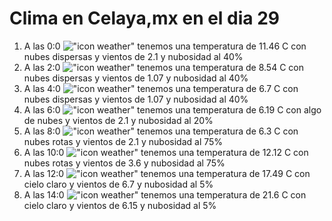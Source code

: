 # Clima en Celaya,mx en el dia 29

1. A las 0:0 !["icon weather"](http://openweathermap.org/img/w/03n.png) tenemos una temperatura de 11.46 C con nubes dispersas y  vientos de 2.1 y nubosidad al 40%
1. A las 2:0 !["icon weather"](http://openweathermap.org/img/w/03n.png) tenemos una temperatura de 8.54 C con nubes dispersas y  vientos de 1.07 y nubosidad al 40%
1. A las 4:0 !["icon weather"](http://openweathermap.org/img/w/03n.png) tenemos una temperatura de 6.7 C con nubes dispersas y  vientos de 1.07 y nubosidad al 40%
1. A las 6:0 !["icon weather"](http://openweathermap.org/img/w/02n.png) tenemos una temperatura de 6.19 C con algo de nubes y  vientos de 2.1 y nubosidad al 20%
1. A las 8:0 !["icon weather"](http://openweathermap.org/img/w/04d.png) tenemos una temperatura de 6.3 C con nubes rotas y  vientos de 2.1 y nubosidad al 75%
1. A las 10:0 !["icon weather"](http://openweathermap.org/img/w/04d.png) tenemos una temperatura de 12.12 C con nubes rotas y  vientos de 3.6 y nubosidad al 75%
1. A las 12:0 !["icon weather"](http://openweathermap.org/img/w/01d.png) tenemos una temperatura de 17.49 C con cielo claro y  vientos de 6.7 y nubosidad al 5%
1. A las 14:0 !["icon weather"](http://openweathermap.org/img/w/01d.png) tenemos una temperatura de 21.6 C con cielo claro y  vientos de 6.15 y nubosidad al 5%
